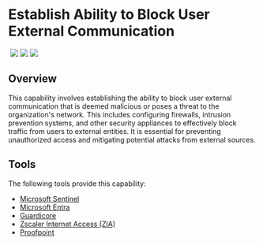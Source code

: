 # Establish Ability to Block User External Communication
&nbsp;![](https://img.shields.io/badge/ID-C1119-blue)&nbsp;![](https://img.shields.io/badge/Phase-Preparation_%28P0001%29-blue)&nbsp;![](https://img.shields.io/badge/Category-Network-blue)
## Overview
This capability involves establishing the ability to block user external communication that is deemed malicious or poses a threat to the organization's network. This includes configuring firewalls, intrusion prevention systems, and other security appliances to effectively block traffic from users to external entities. It is essential for preventing unauthorized access and mitigating potential attacks from external sources.

## Tools
The following tools provide this capability:

- [Microsoft Sentinel](../tool/ms-sentinel/C1119.md)
- [Microsoft Entra](../tool/ms-entra/C1119.md)
- [Guardicore](../tool/guardicore/C1119.md)
- [Zscaler Internet Access (ZIA)](../tool/zscaler-zia/C1119.md)
- [Proofpoint](../tool/proofpoint/C1119.md)
